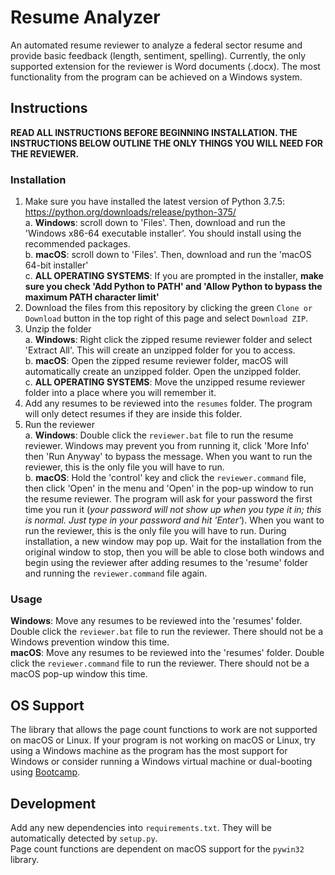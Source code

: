 # Resume Analyzer
An automated resume reviewer to analyze a federal sector resume and provide basic feedback (length, sentiment, spelling). Currently, the only supported extension for the reviewer is Word documents (.docx). The most functionality from the program can be achieved on a Windows system.

## Instructions
**READ ALL INSTRUCTIONS BEFORE BEGINNING INSTALLATION. THE INSTRUCTIONS BELOW OUTLINE THE ONLY THINGS YOU WILL NEED FOR THE REVIEWER.**

### Installation
1. Make sure you have installed the latest version of Python 3.7.5: https://python.org/downloads/release/python-375/  
    a. __Windows__: scroll down to 'Files'. Then, download and run the 'Windows x86-64 executable installer'. You should install using the recommended packages.  
    b. __macOS__: scroll down to 'Files'. Then, download and run the 'macOS 64-bit installer'  
    c. **ALL OPERATING SYSTEMS**: If you are prompted in the installer, **make sure you check 'Add Python to PATH' and 'Allow Python to bypass the maximum PATH        character limit'**
2. Download the files from this repository by clicking the green `Clone or Download` button in the top right of this page and select          `Download ZIP`.
3. Unzip the folder  
    a. __Windows__: Right click the zipped resume reviewer folder and select 'Extract All'. This will create an unzipped folder for you to        access.  
    b. __macOS__: Open the zipped resume reviewer folder, macOS will automatically create an unzipped folder. Open the unzipped folder.  
    c. **ALL OPERATING SYSTEMS**: Move the unzipped resume reviewer folder into a place where you will remember it.
4. Add any resumes to be reviewed into the `resumes` folder. The program will only detect resumes if they are inside this folder.
5. Run the reviewer  
    a. __Windows__: Double click the `reviewer.bat` file to run the resume reviewer. Windows may prevent you from running it, click 'More Info' then 'Run Anyway' to bypass the message. When you want to run the reviewer, this is the only file you will have to run.  
    b. __macOS__: Hold the 'control' key and click the `reviewer.command` file, then click 'Open' in the menu and 'Open' in the pop-up window to run the resume reviewer. The program will ask for your password the first time you run it (*your password will not show up when you type it in; this is normal. Just type in your password and hit 'Enter'*). When you want to run the reviewer, this is the only file you will have to run. During installation, a new window may pop up. Wait for the installation from the original window to stop, then you will be able to close both windows and begin using the reviewer after adding resumes to the 'resume' folder and running the `reviewer.command` file again.
    
### Usage
__Windows__: Move any resumes to be reviewed into the 'resumes' folder. Double click the `reviewer.bat` file to run the reviewer. There should not be a Windows prevention window this time.  
__macOS__: Move any resumes to be reviewed into the 'resumes' folder. Double click the `reviewer.command` file to run the reviewer. There should not be a macOS pop-up window this time.

## OS Support
The library that allows the page count functions to work are not supported on macOS or Linux.
If your program is not working on macOS or Linux, try using a Windows machine as the program has the most support for Windows or consider running a Windows virtual machine or dual-booting using [Bootcamp](https://support.apple.com/boot-camp).

## Development
Add any new dependencies into `requirements.txt`. They will be automatically detected by `setup.py`.  
Page count functions are dependent on macOS support for the `pywin32` library.
